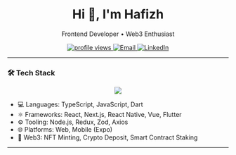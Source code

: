 <h1 align="center">Hi 👋, I'm Hafizh</h1>
<p align="center">Frontend Developer • Web3 Enthusiast </p>

<p align="center">
  <a href="https://github.com/nostredelica">
    <img src="https://komarev.com/ghpvc/?username=hafizh-frontend&label=Profile+Views&color=blue&style=flat" alt="profile views"/>
  </a>
  <a href="mailto:hahafizhmaulana@gmail.com">
    <img alt="Email" src="https://img.shields.io/badge/email-contact-blue?style=flat-square&logo=gmail">
  </a>
  <a href="https://linkedin.com/in/hafizhmaulana">
    <img alt="LinkedIn" src="https://img.shields.io/badge/LinkedIn-blue?style=flat-square&logo=linkedin">
  </a>
</p>

---

### 🛠️ Tech Stack

<p align="center">
  <img src="https://skillicons.dev/icons?i=ts,js,react,nextjs,nodejs,flutter,tailwind,scss,redux,vite,vue,wasm" />
</p>

- 💻 Languages: TypeScript, JavaScript, Dart  
- ⚛️ Frameworks: React, Next.js, React Native, Vue, Flutter  
- ⚙️ Tooling: Node.js, Redux, Zod, Axios  
- 🌐 Platforms: Web, Mobile (Expo)
- 🔐 Web3: NFT Minting, Crypto Deposit, Smart Contract Staking

---

<!--
### 🚀 Featured Projects

- 🔁 **Crypto Deposit + NFT Minting**  
  Dynamic NFT pricing from deposits, automatic refund logic

- 🧱 **Staking Dashboard**  
  Precision-based blockchain UI for staking and rewards

- 🧠 **Real-Time Whisper Transcription**  
  Offline client-side transcription app (WASM, AssemblyAI fallback)
-->

<!--
**nostredelica/nostredelica** is a ✨ _special_ ✨ repository because its `README.md` (this file) appears on your GitHub profile.

Here are some ideas to get you started:

- 🔭 I’m currently working on ...
- 🌱 I’m currently learning ...
- 👯 I’m looking to collaborate on ...
- 🤔 I’m looking for help with ...
- 💬 Ask me about ...
- 📫 How to reach me: ...
- 😄 Pronouns: ...
- ⚡ Fun fact: ...
-->
